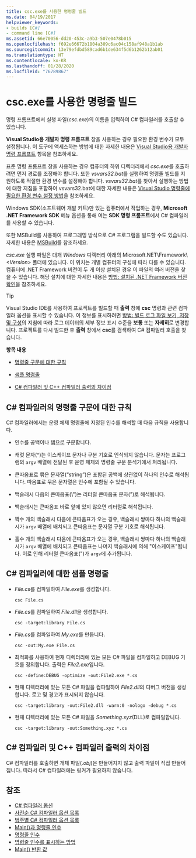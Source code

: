 ```yaml
---
title: csc.exe를 사용한 명령줄 빌드
ms.date: 04/19/2017
helpviewer_keywords:
- builds [C#]
- command line [C#]
ms.assetid: 66e70056-dd20-453c-a9b3-507e0478b015
ms.openlocfilehash: f692e66672b1804a309c6ac04c158af948a1b1ab
ms.sourcegitcommit: 13e79efdbd589cad6b1de634f5d6b1262b12ab01
ms.translationtype: HT
ms.contentlocale: ko-KR
ms.lasthandoff: 01/28/2020
ms.locfileid: "76789867"
---
```

# <a name="command-line-build-with-cscexe"></a>csc.exe를 사용한 명령줄 빌드

명령 프롬프트에서 실행 파일(*csc.exe*)의 이름을 입력하여 C# 컴파일러를 호출할 수 있습니다.

**Visual Studio용 개발자 명령 프롬프트** 창을 사용하는 경우 필요한 환경 변수가 모두 설정됩니다. 이 도구에 액세스하는 방법에 대한 자세한 내용은 [Visual Studio용 개발자 명령 프롬프트](../../../framework/tools/developer-command-prompt-for-vs.md) 항목을 참조하세요.

표준 명령 프롬프트 창을 사용하는 경우 컴퓨터의 하위 디렉터리에서 *csc.exe*를 호출하려면 먼저 경로를 조정해야 합니다. 또한 *vsvars32.bat*를 실행하여 명령줄 빌드를 지원하도록 적절한 환경 변수를 설정해야 합니다. *vsvars32.bat*를 찾아서 실행하는 방법에 대한 지침을 포함하여 vsvars32.bat에 대한 자세한 내용은 [Visual Studio 명령줄에 필요한 환경 변수 설정 방법](./how-to-set-environment-variables-for-the-visual-studio-command-line.md)을 참조하세요.

Windows SDK(소프트웨어 개발 키트)만 있는 컴퓨터에서 작업하는 경우, **Microsoft .NET Framework SDK** 메뉴 옵션을 통해 여는 **SDK 명령 프롬프트**에서 C# 컴파일러를 사용할 수 있습니다.

또한 MSBuild를 사용하여 프로그래밍 방식으로 C# 프로그램을 빌드할 수도 있습니다. 자세한 내용은 [MSBuild](/visualstudio/msbuild/msbuild)를 참조하세요.

*csc.exe* 실행 파일은 대개 *Windows* 디렉터리 아래의 Microsoft.NET\Framework\\*\<Version>* 폴더에 있습니다. 이 위치는 개별 컴퓨터의 구성에 따라 다를 수 있습니다. 컴퓨터에 .NET Framework 버전이 두 개 이상 설치된 경우 이 파일의 여러 버전을 찾을 수 있습니다. 해당 설치에 대한 자세한 내용은 [방법: 설치된 .NET Framework 버전 확인](../../../framework/migration-guide/how-to-determine-which-versions-are-installed.md)을 참조하세요.

> [!TIP]
> Visual Studio IDE를 사용하여 프로젝트를 빌드할 때 **출력** 창에 **csc** 명령과 관련 컴파일러 옵션을 표시할 수 있습니다. 이 정보를 표시하려면 [방법: 빌드 로그 파일 보기, 저장 및 구성](/visualstudio/ide/how-to-view-save-and-configure-build-log-files#to-change-the-amount-of-information-included-in-the-build-log)의 지침에 따라 로그 데이터의 세부 정보 표시 수준을 **보통** 또는 **자세히**로 변경합니다. 프로젝트를 다시 빌드한 후 **출력** 창에서 **csc**를 검색하여 C# 컴파일러 호출을 찾습니다.

 **항목 내용**

- [명령줄 구문에 대한 규칙](#rules-for-command-line-syntax-for-the-c-compiler)

- [샘플 명령줄](#sample-command-lines-for-the-c-compiler)

- [C# 컴파일러 및 C++ 컴파일러 출력의 차이점](#differences-between-c-compiler-and-c-compiler-output)

## <a name="rules-for-command-line-syntax-for-the-c-compiler"></a>C# 컴파일러의 명령줄 구문에 대한 규칙

C# 컴파일러에서는 운영 체제 명령줄에 지정된 인수를 해석할 때 다음 규칙을 사용합니다.

- 인수를 공백이나 탭으로 구분합니다.

- 캐럿 문자(^)는 이스케이프 문자나 구분 기호로 인식되지 않습니다. 문자는 프로그램의 `argv` 배열에 전달된 후 운영 체제의 명령줄 구문 분석기에서 처리됩니다.

- 큰따옴표로 묶은 문자열(“string”)은 포함된 공백에 상관없이 하나의 인수로 해석됩니다. 따옴표로 묶은 문자열은 인수에 포함될 수 있습니다.

- 백슬래시 다음의 큰따옴표(\\")는 리터럴 큰따옴표 문자(")로 해석됩니다.

- 백슬래시는 큰따옴표 바로 앞에 있지 않으면 리터럴로 해석됩니다.

- 짝수 개의 백슬래시 다음에 큰따옴표가 오는 경우, 백슬래시 쌍마다 하나의 백슬래시가 `argv` 배열에 배치되고 큰따옴표는 문자열 구분 기호로 해석됩니다.

- 홀수 개의 백슬래시 다음에 큰따옴표가 오는 경우, 백슬래시 쌍마다 하나의 백슬래시가 `argv` 배열에 배치되고 큰따옴표는 나머지 백슬래시에 의해 "이스케이프"됩니다. 이로 인해 리터럴 큰따옴표(")가 `argv`에 추가됩니다.

## <a name="sample-command-lines-for-the-c-compiler"></a>C# 컴파일러에 대한 샘플 명령줄

- *File.cs*를 컴파일하여 *File.exe*를 생성합니다.

  ```console
  csc File.cs
  ```

- *File.cs*를 컴파일하여 *File.dll*을 생성합니다.

  ```console
  csc -target:library File.cs
  ```

- *File.cs*를 컴파일하여 *My.exe*를 만듭니다.

  ```console
  csc -out:My.exe File.cs
  ```

- 최적화를 사용하여 현재 디렉터리에 있는 모든 C# 파일을 컴파일하고 DEBUG 기호를 정의합니다. 출력은 *File2.exe*입니다.

  ```console
  csc -define:DEBUG -optimize -out:File2.exe *.cs
  ```

- 현재 디렉터리에 있는 모든 C# 파일을 컴파일하여 *File2.dll*의 디버그 버전을 생성합니다. 로고 및 경고가 표시되지 않습니다.

  ```console
  csc -target:library -out:File2.dll -warn:0 -nologo -debug *.cs
  ```

- 현재 디렉터리에 있는 모든 C# 파일을 *Something.xyz*(DLL)로 컴파일합니다.

  ```console
  csc -target:library -out:Something.xyz *.cs
  ```

## <a name="differences-between-c-compiler-and-c-compiler-output"></a>C# 컴파일러 및 C++ 컴파일러 출력의 차이점

C# 컴파일러를 호출하면 개체 파일(*.obj*)은 만들어지지 않고 출력 파일이 직접 만들어집니다. 따라서 C# 컴파일러에는 링커가 필요하지 않습니다.

## <a name="see-also"></a>참조

- [C# 컴파일러 옵션](./index.md)
- [사전순 C# 컴파일러 옵션 목록](./listed-alphabetically.md)
- [범주별 C# 컴파일러 옵션 목록](./listed-by-category.md)
- [Main()과 명령줄 인수](../../programming-guide/main-and-command-args/index.md)
- [명령줄 인수](../../programming-guide/main-and-command-args/command-line-arguments.md)
- [명령줄 인수를 표시하는 방법](../../programming-guide/main-and-command-args/how-to-display-command-line-arguments.md)
- [Main() 반환 값](../../programming-guide/main-and-command-args/main-return-values.md)
